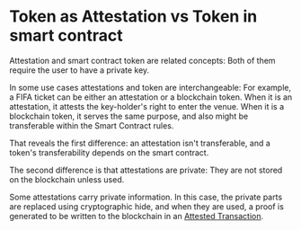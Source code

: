 # Token as Attestation vs Token in smart contract

Attestation and smart contract token are related concepts: Both of them require the user to have a private key.

In some use cases attestations and token are interchangeable: For example, a FIFA ticket can be either an attestation or a blockchain token. When it is an attestation, it attests the key-holder's right to enter the venue. When it is a blockchain token, it serves the same purpose, and also might be transferable within the Smart Contract rules.

That reveals the first difference: an attestation isn't transferable, and a token's transferability depends on the smart contract. 

The second difference is that attestations are private: They are not stored on the blockchain unless used.

Some attestations carry private information. In this case, the private parts are replaced using cryptographic hide, and when they are used, a proof is generated to be written to the blockchain in an [Attested Transaction](../AttestedTransaction.dita). 

